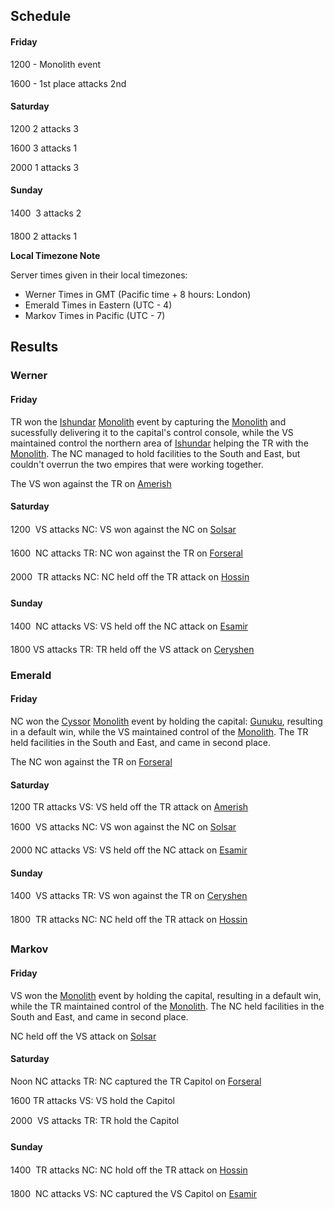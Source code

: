 ## Schedule

#### Friday

1200 - Monolith event

1600 - 1st place attacks 2nd

#### Saturday

1200 2 attacks 3

1600 3 attacks 1

2000 1 attacks 3

#### Sunday

1400  3 attacks 2

1800 2 attacks 1

<b>Local Timezone Note</b>

Server times given in their local timezones:

- Werner Times in GMT (Pacific time + 8 hours: London)
- Emerald Times in Eastern (UTC - 4)
- Markov Times in Pacific (UTC - 7)

## Results

### Werner

#### Friday

TR won the [Ishundar](../locations/Ishundar.md) [Monolith](../items/Monolith.md)
event by capturing the [Monolith](../items/Monolith.md) and sucessfully
delivering it to the capital's control console, while the VS maintained control
the northern area of [Ishundar](../locations/Ishundar.md) helping the TR with
the [Monolith](../items/Monolith.md). The NC managed to hold facilities to the
South and East, but couldn't overrun the two empires that were working together.

The VS won against the TR on [Amerish](../locations/Amerish.md)

#### Saturday

1200  VS attacks NC: VS won against the NC on [Solsar](../locations/Solsar.md)

1600  NC attacks TR: NC won against the TR on
[Forseral](../locations/Forseral.md)

2000  TR attacks NC: NC held off the TR attack on
[Hossin](../locations/Hossin.md)

#### Sunday

1400  NC attacks VS: VS held off the NC attack on
[Esamir](../locations/Esamir.md)

1800 VS attacks TR: TR held off the VS attack on
[Ceryshen](../locations/Ceryshen.md)

### Emerald

#### Friday

NC won the [Cyssor](../locations/Cyssor.md) [Monolith](../items/Monolith.md)
event by holding the capital: [Gunuku](../facilities/Gunuku.md), resulting in a
default win, while the VS maintained control of the
[Monolith](../items/Monolith.md). The TR held facilities in the South and East,
and came in second place.

The NC won against the TR on [Forseral](../locations/Forseral.md)

#### Saturday

1200 TR attacks VS: VS held off the TR attack on
[Amerish](../locations/Amerish.md)

1600  VS attacks NC: VS won against the NC on [Solsar](../locations/Solsar.md)

2000 NC attacks VS: VS held off the NC attack on
[Esamir](../locations/Esamir.md)

#### Sunday

1400  VS attacks TR: VS won against the TR on
[Ceryshen](../locations/Ceryshen.md)

1800  TR attacks NC: NC held off the TR attack on
[Hossin](../locations/Hossin.md)

### Markov

#### Friday

VS won the [Monolith](../items/Monolith.md) event by holding the capital,
resulting in a default win, while the TR maintained control of the
[Monolith](../items/Monolith.md). The NC held facilities in the South and East,
and came in second place.

NC held off the VS attack on [Solsar](../locations/Solsar.md)

#### Saturday

Noon NC attacks TR: NC captured the TR Capitol on
[Forseral](../locations/Forseral.md)

1600 TR attacks VS: VS hold the Capitol

2000  VS attacks TR: TR hold the Capitol

#### Sunday

1400  TR attacks NC: NC hold off the TR attack on
[Hossin](../locations/Hossin.md)

1800  NC attacks VS: NC captured the VS Capitol on
[Esamir](../locations/Esamir.md)
